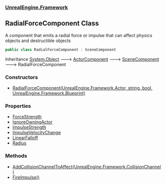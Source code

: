### [UnrealEngine.Framework](./UnrealEngine-Framework.md 'UnrealEngine.Framework')
## RadialForceComponent Class
A component that emits a radial force or impulse that can affect physics objects and destructible objects  
```csharp
public class RadialForceComponent : SceneComponent
```
Inheritance [System.Object](https://docs.microsoft.com/en-us/dotnet/api/System.Object 'System.Object') &#129106; [ActorComponent](./UnrealEngine-Framework-ActorComponent.md 'UnrealEngine.Framework.ActorComponent') &#129106; [SceneComponent](./UnrealEngine-Framework-SceneComponent.md 'UnrealEngine.Framework.SceneComponent') &#129106; RadialForceComponent  
### Constructors
- [RadialForceComponent(UnrealEngine.Framework.Actor, string, bool, UnrealEngine.Framework.Blueprint)](./UnrealEngine-Framework-RadialForceComponent-RadialForceComponent(UnrealEngine-Framework-Actor_string_bool_UnrealEngine-Framework-Blueprint).md 'UnrealEngine.Framework.RadialForceComponent.RadialForceComponent(UnrealEngine.Framework.Actor, string, bool, UnrealEngine.Framework.Blueprint)')
### Properties
- [ForceStrength](./UnrealEngine-Framework-RadialForceComponent-ForceStrength.md 'UnrealEngine.Framework.RadialForceComponent.ForceStrength')
- [IgnoreOwningActor](./UnrealEngine-Framework-RadialForceComponent-IgnoreOwningActor.md 'UnrealEngine.Framework.RadialForceComponent.IgnoreOwningActor')
- [ImpulseStrength](./UnrealEngine-Framework-RadialForceComponent-ImpulseStrength.md 'UnrealEngine.Framework.RadialForceComponent.ImpulseStrength')
- [ImpulseVelocityChange](./UnrealEngine-Framework-RadialForceComponent-ImpulseVelocityChange.md 'UnrealEngine.Framework.RadialForceComponent.ImpulseVelocityChange')
- [LinearFalloff](./UnrealEngine-Framework-RadialForceComponent-LinearFalloff.md 'UnrealEngine.Framework.RadialForceComponent.LinearFalloff')
- [Radius](./UnrealEngine-Framework-RadialForceComponent-Radius.md 'UnrealEngine.Framework.RadialForceComponent.Radius')
### Methods
- [AddCollisionChannelToAffect(UnrealEngine.Framework.CollisionChannel)](./UnrealEngine-Framework-RadialForceComponent-AddCollisionChannelToAffect(UnrealEngine-Framework-CollisionChannel).md 'UnrealEngine.Framework.RadialForceComponent.AddCollisionChannelToAffect(UnrealEngine.Framework.CollisionChannel)')
- [FireImpulse()](./UnrealEngine-Framework-RadialForceComponent-FireImpulse().md 'UnrealEngine.Framework.RadialForceComponent.FireImpulse()')
